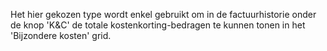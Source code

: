Het hier gekozen type wordt enkel gebruikt om in de factuurhistorie onder de knop 'K&C' de totale kostenkorting-bedragen te kunnen tonen in het 'Bijzondere kosten' grid.